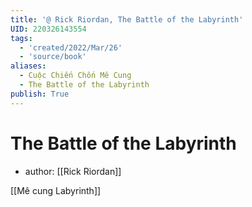```yaml
---
title: '@ Rick Riordan, The Battle of the Labyrinth'
UID: 220326143554
tags:
  - 'created/2022/Mar/26'
  - 'source/book'
aliases:
  - Cuộc Chiến Chốn Mê Cung
  - The Battle of the Labyrinth
publish: True
---
```

# The Battle of the Labyrinth
- author: [[Rick Riordan]]


[[Mê cung Labyrinth]]

